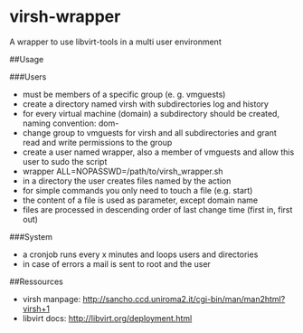 virsh-wrapper
=============

A wrapper to use libvirt-tools in a multi user environment

##Usage

###Users
* must be members of a specific group (e. g. vmguests)
* create a directory named virsh with subdirectories log and history
* for every virtual machine (domain) a subdirectory should be created, naming convention: dom-<domain name>
* change group to vmguests for virsh and all subdirectories and grant read and write permissions to the group
* create a user named wrapper, also a member of vmguests and allow this user to sudo the script
 * wrapper ALL=NOPASSWD=/path/to/virsh_wrapper.sh
* in a directory the user creates files named by the action
 * for simple commands you only need to touch a file (e.g. start)
 * the content of a file is used as parameter, except domain name
* files are processed in descending order of last change time (first in, first out)
 
###System
* a cronjob runs every x minutes and loops users and directories
* in case of errors a mail is sent to root and the user

##Ressources
* virsh manpage: http://sancho.ccd.uniroma2.it/cgi-bin/man/man2html?virsh+1
* libvirt docs: http://libvirt.org/deployment.html
